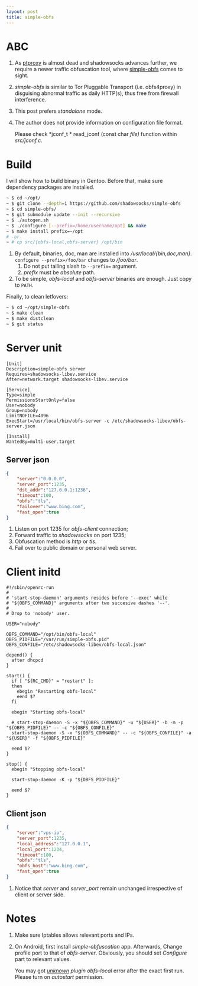 ```yaml
---
layout: post
title: simple-obfs
---
```


# ABC

1. As [ptproxy](/2016/04/12/ptproxy/) is almost dead and shadowsocks advances further, we require a newer traffic obfuscation tool, where [simple-obfs](https://github.com/shadowsocks/simple-obfs) comes to sight.
2. *simple-obfs* is similar to Tor Pluggable Transport (i.e. obfs4proxy) in disguising abnormal traffic as daily HTTP(s), thus free from firewall interference.
3. This post prefers *standalone* mode.
4. The author does not provide information on configuration file format.

   Please check *jconf_t * read_jconf (const char *file)* function within *src/jconf.c*.

# Build

I will show how to build binary in Gentoo. Before that, make sure dependency packages are installed.

```bash
~ $ cd ~/opt/
~ $ git clone --depth=1 https://github.com/shadowsocks/simple-obfs
~ $ cd simple-obfs/
~ $ git submodule update --init --recursive
~ $ ./autogen.sh
~ $ ./configure [--prefix=/home/username/opt] && make
~ $ make install prefix=~/opt
# -or-
~ # cp src/{obfs-local,obfs-server} /opt/bin
```

1. By default, binaries, doc, man are installed into */usr/local/{bin,doc,man}*. `configure --prefix=/foo/bar` changes to */foo/bar*.
   1. Do not put tailing slash to `--prefix=` argument.
   2. *prefix* must be *absolute* path.
2. To be simple, *obfs-local* and *obfs-server* binaries are enough. Just copy to `PATH`.

Finally, to clean letfovers:

```bash
~ $ cd ~/opt/simple-obfs
~ $ make clean
~ $ make distclean
~ $ git status
```

# Server unit

```
[Unit]
Description=simple-obfs server
Requires=shadowsocks-libev.service
After=network.target shadowsocks-libev.service

[Service]
Type=simple
PermissionsStartOnly=false
User=nobody
Group=nobody
LimitNOFILE=4096
ExecStart=/usr/local/bin/obfs-server -c /etc/shadowsocks-libev/obfs-server.json

[Install]
WantedBy=multi-user.target
```

## Server json

```json
{
    "server":"0.0.0.0",
    "server_port":1235,
    "dst_addr":"127.0.0.1:1236",
    "timeout":100,
    "obfs":"tls",
    "failover":"www.bing.com",
    "fast_open":true
}
```

1. Listen on port 1235 for *obfs-client* connection;
2. Forward traffic to *shadowsocks* on port 1235;
3. Obfuscation method is *http* or *tls*.
4. Fail over to public domain or personal web server.

# Client initd

```
#!/sbin/openrc-run
#
# 'start-stop-daemon' arguments resides before '--exec' while
# "${OBFS_COMMAND}" arguments after two succesive dashes '--'.
#
# Drop to 'nobody' user.

USER="nobody"

OBFS_COMMAND="/opt/bin/obfs-local"
OBFS_PIDFILE="/var/run/simple-obfs.pid"
OBFS_CONFILE="/etc/shadowsocks-libev/obfs-local.json"

depend() {
  after dhcpcd
}

start() {
  if [ "${RC_CMD}" = "restart" ];
  then
    ebegin "Restarting obfs-local"
    eend $?
  fi

  ebegin "Starting obfs-local"

  # start-stop-daemon -S -x "${OBFS_COMMAND}" -u "${USER}" -b -m -p "${OBFS_PIDFILE}" -- -c "${OBFS_CONFILE}"
  start-stop-daemon -S -x "${OBFS_COMMAND}" -- -c "${OBFS_CONFILE}" -a "${USER}" -f "${OBFS_PIDFILE}"

  eend $?
}

stop() {
  ebegin "Stopping obfs-local"

  start-stop-daemon -K -p "${OBFS_PIDFILE}"

  eend $?
}
```

## Client json

```json
{
    "server":"vps-ip",
    "server_port":1235,
    "local_address":"127.0.0.1",
    "local_port":1234,
    "timeout":100,
    "obfs":"tls",
    "obfs_host":"www.bing.com",
    "fast_open":true
}
```

1. Notice that *server* and *server_port* remain unchanged irrespective of client or server side.

# Notes

1. Make sure Iptables allows relevant ports and IPs.
2. On Android, first install *simple-obfuscation* app. Afterwards, Change profile port to that of *obfs-server*. Obviously, you should set *Configure* part to relevant values.

   You may got *[unknown](https://github.com/shadowsocks/shadowsocks-android/issues/1428) plugin obfs-local* error after the exact first run. Please turn on *autostart* permission.
